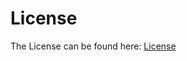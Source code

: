 # License

The License can be found here: [License](https://www.universal-robots.com/legal/terms-and-conditions/license_terms_for_sdks.txt)